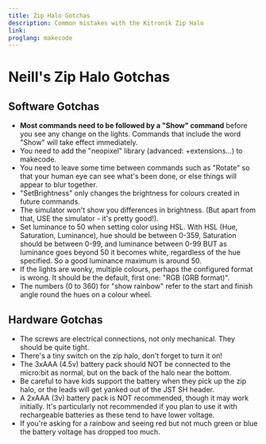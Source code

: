```yaml
---
title: Zip Halo Gotchas
description: Common mistakes with the Kitronik Zip Halo
link: 
proglang: makecode
---
```


# Neill's Zip Halo Gotchas

## Software Gotchas

* **Most commands need to be followed by a "Show" command** before you see any change on the lights.  Commands that include the word "Show" will take effect immediately.
* You need to add the "neopixel" library (advanced: +extensions...) to makecode.
* You need to leave some time between commands such as "Rotate" so that your human eye can see what's been done, or else things will appear to blur together.
* "SetBrightness" only changes the brightness for colours created in future commands.
* The simulator won't show you differences in brightness. (But apart from that, USE the simulator - it's pretty good!).
* Set luminance to 50 when setting color using HSL.  With HSL (Hue, Saturation, Luminance), hue should be between 0-359, Saturation should be between 0-99, and luminance between 0-99 BUT as luminance goes beyond 50 it becomes white, regardless of the hue specified.  So a good luminance maximum is around 50.
* If the lights are wonky, multiple colours, perhaps the configured format is wrong. It should be the default, first one: "RGB (GRB format)". 
* The numbers (0 to 360) for "show rainbow" refer to the start and finish angle round the hues on a colour wheel.

## Hardware Gotchas

* The screws are electrical connections, not only mechanical.  They should be quite tight.
* There's a tiny switch on the zip halo, don't forget to turn it on!
* The 3xAAA (4.5v) battery pack should NOT be connected to the micro:bit as normal, but on the back of the halo near the bottom.
* Be careful to have kids support the battery when they pick up the zip halo, or the leads will get yanked out of the JST SH header.
* A 2xAAA (3v) battery pack is NOT recommended, though it may work initially.  It's particularly not recommended if you plan to use it with rechargeable batteries as these tend to have lower voltage.
* If you're asking for a rainbow and seeing red but not much green or blue the battery voltage has dropped too much.
